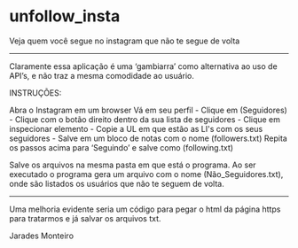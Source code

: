 # unfollow_insta
Veja quem você segue no instagram que não te segue de volta

****************************************************************************
Claramente essa aplicação é uma ‘gambiarra’ como alternativa ao uso de API’s, e não traz a mesma comodidade ao usuário.

INSTRUÇÕES:

Abra o Instagram em um browser
Vá em seu perfil
	- Clique em (Seguidores)
	- Clique com o botão direito dentro da sua lista de seguidores
	- Clique em inspecionar elemento
	- Copie a UL em que estão as LI's com os seus seguidores
	- Salve em um bloco de notas com o nome (followers.txt)
Repita os passos acima para ‘Seguindo’ e salve como (following.txt)

Salve os arquivos na mesma pasta em que está o programa. Ao ser executado o programa gera um arquivo com o nome (Não_Seguidores.txt), onde são listados os usuários que não te seguem de volta.

____________________________________________________________________________
Uma melhoria evidente seria um código para pegar o html da página https para tratarmos e já salvar os arquivos txt.

Jarades Monteiro

